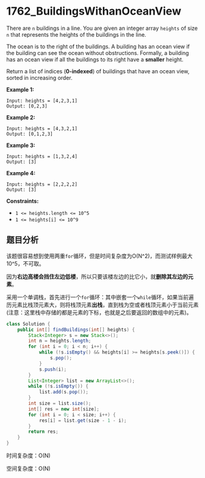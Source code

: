 # 1762_BuildingsWithanOceanView

There are `n` buildings in a line. You are given an integer array `heights` of size `n` that represents the heights of the buildings in the line.

The ocean is to the right of the buildings. A building has an ocean view if the building can see the ocean without obstructions. Formally, a building has an ocean view if all the buildings to its right have a **smaller** height.

Return a list of indices (**0-indexed**) of buildings that have an ocean view, sorted in increasing order.

**Example 1:**

```
Input: heights = [4,2,3,1]
Output: [0,2,3]
```

**Example 2:**

```
Input: heights = [4,3,2,1]
Output: [0,1,2,3]
```

**Example 3:**

```
Input: heights = [1,3,2,4]
Output: [3]
```

**Example 4:**

```
Input: heights = [2,2,2,2]
Output: [3]
```

**Constraints:**

- `1 <= heights.length <= 10^5`
- `1 <= heights[i] <= 10^9`

## 题目分析

该题很容易想到使用两重`for`循环，但是时间复杂度为O(N^2)，而测试样例最大10^5，不可取。

因为**右边高楼会挡住左边低楼**，所以只要该楼左边的比它小，就**删除其左边的元素**。

采用一个单调栈，首先进行一个`for`循环：其中嵌套一个`while`循环，如果当前遍历元素比栈顶元素大，则将栈顶元素**出栈**，直到栈为空或者栈顶元素小于当前元素 (注意：这里栈中存储的都是元素的下标，也就是之后要返回的数组中的元素)。

```java
class Solution {
    public int[] findBuildings(int[] heights) {
        Stack<Integer> s = new Stack<>();
        int n = heights.length;
        for (int i = 0; i < n; i++) {
            while (!s.isEmpty() && heights[i] >= heights[s.peek()]) {
                s.pop();
            }
            s.push(i);
        }
        List<Integer> list = new ArrayList<>();
        while (!s.isEmpty()) {
            list.add(s.pop());
        }
        int size = list.size();
        int[] res = new int[size];
        for (int i = 0; i < size; i++) {
            res[i] = list.get(size - 1 - i);
        }
        return res;
    }
}
```

时间复杂度：O(N)

空间复杂度：O(N)